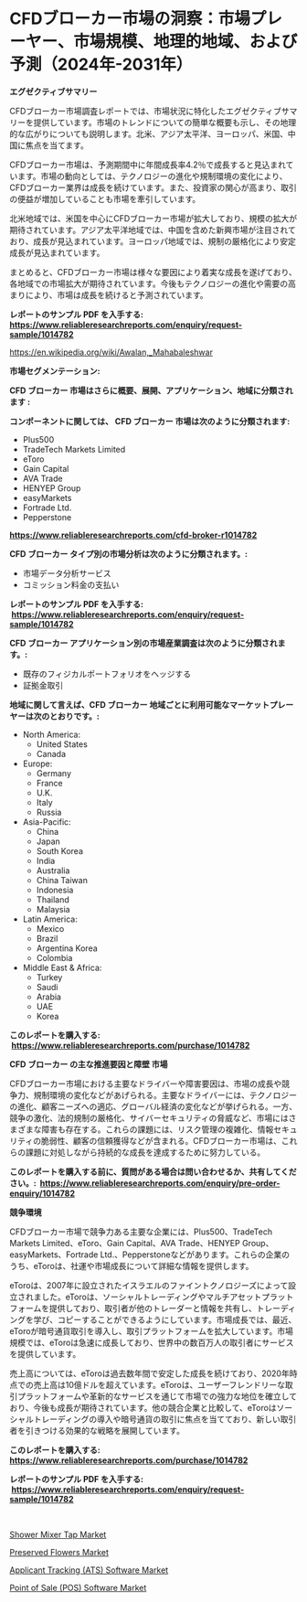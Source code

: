 <p><h1>CFDブローカー市場の洞察：市場プレーヤー、市場規模、地理的地域、および予測（2024年-2031年）</h1></p><p><strong>エグゼクティブサマリー</strong></p>
<p><p>CFDブローカー市場調査レポートでは、市場状況に特化したエグゼクティブサマリーを提供しています。市場のトレンドについての簡単な概要も示し、その地理的な広がりについても説明します。北米、アジア太平洋、ヨーロッパ、米国、中国に焦点を当てます。</p><p>CFDブローカー市場は、予測期間中に年間成長率4.2％で成長すると見込まれています。市場の動向としては、テクノロジーの進化や規制環境の変化により、CFDブローカー業界は成長を続けています。また、投資家の関心が高まり、取引の便益が増加していることも市場を牽引しています。</p><p>北米地域では、米国を中心にCFDブローカー市場が拡大しており、規模の拡大が期待されています。アジア太平洋地域では、中国を含めた新興市場が注目されており、成長が見込まれています。ヨーロッパ地域では、規制の厳格化により安定成長が見込まれています。</p><p>まとめると、CFDブローカー市場は様々な要因により着実な成長を遂げており、各地域での市場拡大が期待されています。今後もテクノロジーの進化や需要の高まりにより、市場は成長を続けると予測されています。</p></p>
<p><strong>レポートのサンプル PDF を入手する: <a href="https://www.reliableresearchreports.com/enquiry/request-sample/1014782">https://www.reliableresearchreports.com/enquiry/request-sample/1014782</a></strong></p>
<p><a href="https://en.wikipedia.org/wiki/Awalan,_Mahabaleshwar">https://en.wikipedia.org/wiki/Awalan,_Mahabaleshwar</a></p>
<p><strong>市場セグメンテーション:</strong></p>
<p><strong> CFD ブローカー 市場はさらに概要、展開、アプリケーション、地域に分類されます :</strong></p>
<p><strong>コンポーネントに関しては、 CFD ブローカー 市場は次のように分類されます: &nbsp;</strong></p>
<p><ul><li>Plus500</li><li>TradeTech Markets Limited</li><li>eToro</li><li>Gain Capital</li><li>AVA Trade</li><li>HENYEP Group</li><li>easyMarkets</li><li>Fortrade Ltd.</li><li>Pepperstone</li></ul></p>
<p><strong><a href="https://www.reliableresearchreports.com/cfd-broker-r1014782">https://www.reliableresearchreports.com/cfd-broker-r1014782</a></strong></p>
<p><strong> CFD ブローカー タイプ別の市場分析は次のように分類されます。:</strong></p>
<p><ul><li>市場データ分析サービス</li><li>コミッション料金の支払い</li></ul></p>
<p><strong>レポートのサンプル PDF を入手する: &nbsp;<a href="https://www.reliableresearchreports.com/enquiry/request-sample/1014782">https://www.reliableresearchreports.com/enquiry/request-sample/1014782</a></strong></p>
<p><strong> CFD ブローカー アプリケーション別の市場産業調査は次のように分類されます。:</strong></p>
<p><ul><li>既存のフィジカルポートフォリオをヘッジする</li><li>証拠金取引</li></ul></p>
<p><strong>地域に関して言えば、CFD ブローカー 地域ごとに利用可能なマーケットプレーヤーは次のとおりです。:</strong></p>
<p><ul>
    <li>
        North America:
        <ul>
            <li>United States</li>
            <li>Canada</li>
        </ul>
    </li>
    <li>
        Europe:
        <ul>
            <li>Germany</li>
            <li>France</li>
            <li>U.K.</li>
            <li>Italy</li>
            <li>Russia</li>
        </ul>
    </li>
    <li>
        Asia-Pacific:
        <ul>
            <li>China</li>
            <li>Japan</li>
            <li>South Korea</li>
            <li>India</li>
            <li>Australia</li>
            <li>China Taiwan</li>
            <li>Indonesia</li>
            <li>Thailand</li>
            <li>Malaysia</li>
        </ul>
    </li>
    <li>
        Latin America:
        <ul>
            <li>Mexico</li>
            <li>Brazil</li>
            <li>Argentina Korea</li>
            <li>Colombia</li>
        </ul>
    </li>
    <li>
        Middle East & Africa:
        <ul>
            <li>Turkey</li>
            <li>Saudi</li>
            <li>Arabia</li>
            <li>UAE</li>
            <li>Korea</li>
        </ul>
    </li>
    </ul></p>
<p><strong>このレポートを購入する: &nbsp;<a href="https://www.reliableresearchreports.com/purchase/1014782">https://www.reliableresearchreports.com/purchase/1014782</a></strong></p>
<p><strong>CFD ブローカー の主な推進要因と障壁 市場</strong></p>
<p><p>CFDブローカー市場における主要なドライバーや障害要因は、市場の成長や競争力、規制環境の変化などがあげられる。主要なドライバーには、テクノロジーの進化、顧客ニーズへの適応、グローバル経済の変化などが挙げられる。一方、競争の激化、法的規制の厳格化、サイバーセキュリティの脅威など、市場にはさまざまな障害も存在する。これらの課題には、リスク管理の複雑化、情報セキュリティの脆弱性、顧客の信頼獲得などが含まれる。CFDブローカー市場は、これらの課題に対処しながら持続的な成長を達成するために努力している。</p></p>
<p><strong>このレポートを購入する前に、質問がある場合は問い合わせるか、共有してください。:&nbsp; <a href="https://www.reliableresearchreports.com/enquiry/pre-order-enquiry/1014782">https://www.reliableresearchreports.com/enquiry/pre-order-enquiry/1014782</a></strong></p>
<p><strong>競争環境</strong></p>
<p><p>CFDブローカー市場で競争力ある主要な企業には、Plus500、TradeTech Markets Limited、eToro、Gain Capital、AVA Trade、HENYEP Group、easyMarkets、Fortrade Ltd.、Pepperstoneなどがあります。これらの企業のうち、eToroは、社運や市場成長について詳細な情報を提供します。</p><p>eToroは、2007年に設立されたイスラエルのファイントクノロジーズによって設立されました。eToroは、ソーシャルトレーディングやマルチアセットプラットフォームを提供しており、取引者が他のトレーダーと情報を共有し、トレーディングを学び、コピーすることができるようにしています。市場成長では、最近、eToroが暗号通貨取引を導入し、取引プラットフォームを拡大しています。市場規模では、eToroは急速に成長しており、世界中の数百万人の取引者にサービスを提供しています。</p><p>売上高については、eToroは過去数年間で安定した成長を続けており、2020年時点での売上高は10億ドルを超えています。eToroは、ユーザーフレンドリーな取引プラットフォームや革新的なサービスを通じて市場での強力な地位を確立しており、今後も成長が期待されています。他の競合企業と比較して、eToroはソーシャルトレーディングの導入や暗号通貨の取引に焦点を当てており、新しい取引者を引きつける効果的な戦略を展開しています。</p></p>
<p><strong>このレポートを購入する: &nbsp; <a href="https://www.reliableresearchreports.com/purchase/1014782">https://www.reliableresearchreports.com/purchase/1014782</a></strong></p>
<p><strong>レポートのサンプル PDF を入手する: &nbsp;<a href="https://www.reliableresearchreports.com/enquiry/request-sample/1014782">https://www.reliableresearchreports.com/enquiry/request-sample/1014782</a></strong><strong></strong></p>
<p>&nbsp;</p>
<p><p><a href="https://medium.com/@colin.burgess8756/shower-mixer-tap-market-global-market-share-and-ranking-overall-sales-and-demand-forecast-2024-1a37ead51454">Shower Mixer Tap Market</a></p><p><a href="https://medium.com/@carlahoustonh51/global-preserved-flowers-market-is-projected-to-grow-at-a-cagr-of-14-4-10787ecb53d2">Preserved Flowers Market</a></p><p><a href="https://github.com/gdfhhhj/Market-Research-Report-List-5/blob/main/applicant-tracking-ats-software-market.md">Applicant Tracking (ATS) Software Market</a></p><p><a href="https://github.com/RichRobinson5/Market-Research-Report-List-6/blob/main/point-of-sale-pos-software-market.md">Point of Sale (POS) Software Market</a></p></p>